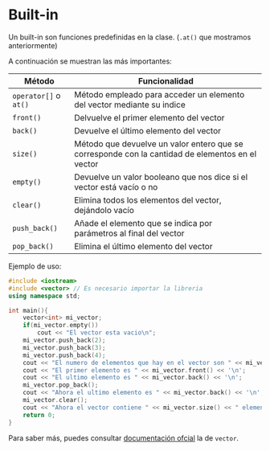 # Built-in
Un built-in son funciones predefinidas en la clase. (`.at()` que mostramos anteriormente)

A continuación se muestran las más importantes:

| Método | Funcionalidad |
|--------|--------|
| `operator[]` o `at()` | Método empleado para acceder un elemento del vector mediante su indice |
| `front()` | Delvuelve el primer elemento del vector |
| `back()` | Devuelve el último elemento del vector |
| `size()` | Método que devuelve un valor entero que se corresponde con la cantidad de elementos en el vector |
| `empty()` | Devuelve un valor booleano que nos dice si el vector está vacío o no |
| `clear()` | Elimina todos los elementos del vector, dejándolo vacío |
| `push_back()` | Añade el elemento que se indica por parámetros al final del vector |
| `pop_back()` | Elimina el último elemento del vector |

Ejemplo de uso:
```cpp
#include <iostream>
#include <vector> // Es necesario importar la libreria
using namespace std;

int main(){
    vector<int> mi_vector;
    if(mi_vector.empty())
        cout << "El vector esta vacio\n";
    mi_vector.push_back(2);
    mi_vector.push_back(3);
    mi_vector.push_back(4);
    cout << "El numero de elementos que hay en el vector son " << mi_vector.size() <<'\n';
    cout << "El primer elemento es " << mi_vector.front() << '\n';
    cout << "El ultimo elemento es " << mi_vector.back() << '\n';
    mi_vector.pop_back();
    cout << "Ahora el ultimo elemento es " << mi_vector.back() << '\n';
    mi_vector.clear();
    cout << "Ahora el vector contiene " << mi_vector.size() << " elementos\n";
    return 0;
}
```
Para saber más, puedes consultar [documentación ofcial](http://www.cplusplus.com/reference/vector/vector/) la de
`vector`.
